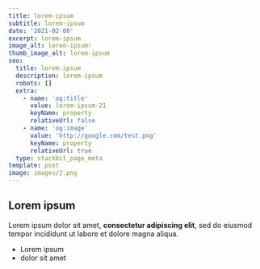 ```yaml
---
title: lorem-ipsum
subtitle: lorem-ipsum
date: '2021-02-08'
excerpt: lorem-ipsum
image_alt: lorem-ipsum!
thumb_image_alt: lorem-ipsum
seo:
  title: lorem-ipsum
  description: lorem-ipsum
  robots: []
  extra:
    - name: 'og:title'
      value: lorem-ipsum-21
      keyName: property
      relativeUrl: false
    - name: 'og:image'
      value: 'http://google.com/test.png'
      keyName: property
      relativeUrl: true
  type: stackbit_page_meta
template: post
image: images/2.png
---
```

## Lorem ipsum

Lorem ipsum dolor sit amet, **consectetur adipiscing elit**, sed do eiusmod tempor incididunt ut labore et dolore magna aliqua.

- Lorem ipsum
- dolor sit amet